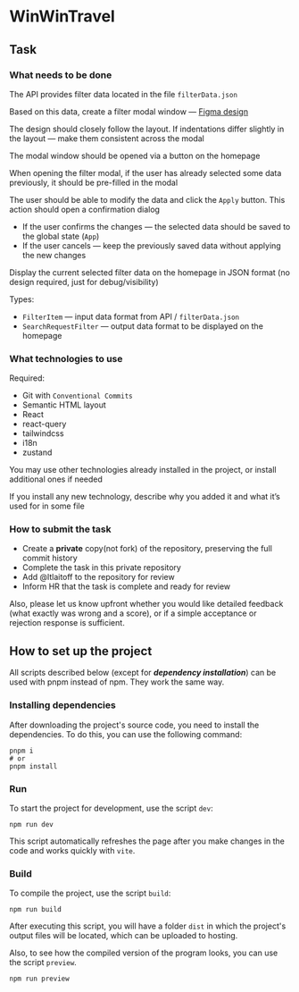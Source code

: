 # WinWinTravel

## Task

### What needs to be done

The API provides filter data located in the file `filterData.json`

Based on this data, create a filter modal window — [Figma design](https://www.figma.com/file/cnBVURUTntc8peGEfKexoY/WWT-Test-task?type=design&node-id=0%3A1&mode=design&t=GZ0EY5BJ6KB7iy02-1)

The design should closely follow the layout. If indentations differ slightly in the layout — make them consistent across the modal

The modal window should be opened via a button on the homepage

When opening the filter modal, if the user has already selected some data previously, it should be pre-filled in the modal

The user should be able to modify the data and click the `Apply` button. This action should open a confirmation dialog

- If the user confirms the changes — the selected data should be saved to the global state (`App`)
- If the user cancels — keep the previously saved data without applying the new changes

Display the current selected filter data on the homepage in JSON format (no design required, just for debug/visibility)

Types:

- `FilterItem` — input data format from API / `filterData.json`
- `SearchRequestFilter` — output data format to be displayed on the homepage

### What technologies to use

Required:

- Git with `Conventional Commits`
- Semantic HTML layout
- React
- react-query
- tailwindcss
- i18n
- zustand

You may use other technologies already installed in the project, or install additional ones if needed

If you install any new technology, describe why you added it and what it’s used for in some file

### How to submit the task

- Create a **private** copy(not fork) of the repository, preserving the full commit history
- Complete the task in this private repository
- Add @ltlaitoff to the repository for review
- Inform HR that the task is complete and ready for review

Also, please let us know upfront whether you would like detailed feedback (what exactly was wrong and a score), or if a simple acceptance or rejection response is sufficient.

## How to set up the project

All scripts described below (except for _**dependency installation**_) can be used with pnpm instead of npm. They work the same way.

### Installing dependencies

After downloading the project's source code, you need to install the dependencies. To do this, you can use the following command:

```shell
pnpm i
# or
pnpm install
```

### Run

To start the project for development, use the script `dev`:

```shell
npm run dev
```

This script automatically refreshes the page after you make changes in the code and works quickly with `vite`.

### Build

To compile the project, use the script `build`:

```shell
npm run build
```

After executing this script, you will have a folder `dist` in which the project's output files will be located, which can be uploaded to hosting.

Also, to see how the compiled version of the program looks, you can use the script `preview`.

```shell
npm run preview
```
